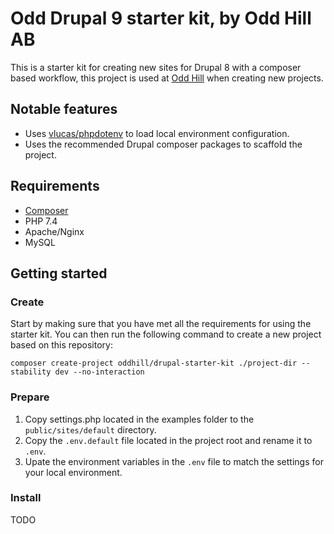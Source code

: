 # Odd Drupal 9 starter kit, by Odd Hill AB

This is a starter kit for creating new sites for Drupal 8 with a composer
based workflow, this project is used at [Odd Hill](http://www.oddhill.se/)
when creating new projects.

## Notable features

- Uses [vlucas/phpdotenv](vlucas/phpdotenv) to load local environment configuration.
- Uses the recommended Drupal composer packages to scaffold the project.

## Requirements

- [Composer](https://getcomposer.org/doc/00-intro.md#installation-linux-unix-osx)
- PHP 7.4
- Apache/Nginx
- MySQL

## Getting started

### Create

Start by making sure that you have met all the requirements for using the
starter kit. You can then run the following command to create a new project
based on this repository:

```
composer create-project oddhill/drupal-starter-kit ./project-dir --stability dev --no-interaction
```

### Prepare

1. Copy settings.php located in the examples folder to the `public/sites/default` directory.
2. Copy the `.env.default` file located in the project root and rename it to `.env`.
3. Upate the environment variables in the `.env` file to match the settings for your local environment.

### Install

TODO
